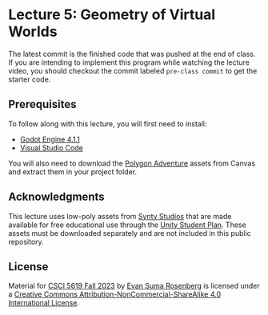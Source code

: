 # Lecture 5: Geometry of Virtual Worlds

The latest commit is the finished code that was pushed at the end of class. If you are intending to implement this program while watching the lecture video, you should checkout the commit labeled `pre-class commit` to get the starter code.

## Prerequisites

To follow along with this lecture, you will first need to install:

- [Godot Engine 4.1.1](https://godotengine.org/)
- [Visual Studio Code](https://code.visualstudio.com/)

You will also need to download the [Polygon Adventure](https://canvas.umn.edu/files/37951294/download?download_frd=1) assets from Canvas and extract them in your project folder.

## Acknowledgments

This lecture uses low-poly assets from [Synty Studios](https://www.syntystudios.com/) that are made available for free educational use through the [Unity Student Plan](https://unity.com/products/unity-student). These assets must be downloaded separately and are not included in this public repository.

## License

Material for [CSCI 5619 Fall 2023](https://canvas.umn.edu/courses/391288/assignments/syllabus) by [Evan Suma Rosenberg](https://illusioneering.umn.edu/) is licensed under a [Creative Commons Attribution-NonCommercial-ShareAlike 4.0 International License](http://creativecommons.org/licenses/by-nc-sa/4.0/).